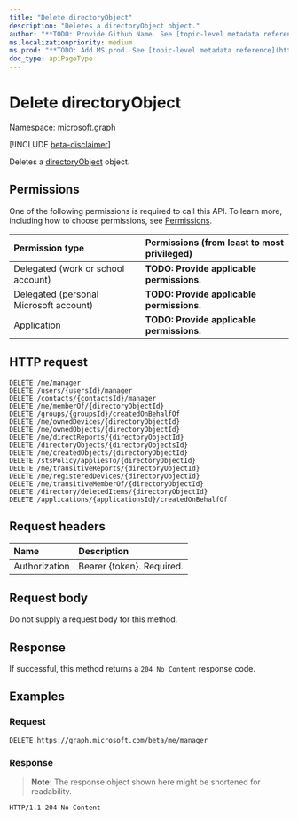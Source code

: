 ```yaml
---
title: "Delete directoryObject"
description: "Deletes a directoryObject object."
author: "**TODO: Provide Github Name. See [topic-level metadata reference](https://msgo.azurewebsites.net/add/document/guidelines/metadata.html#topic-level-metadata)**"
ms.localizationpriority: medium
ms.prod: "**TODO: Add MS prod. See [topic-level metadata reference](https://msgo.azurewebsites.net/add/document/guidelines/metadata.html#topic-level-metadata)**"
doc_type: apiPageType
---
```


# Delete directoryObject
Namespace: microsoft.graph

[!INCLUDE [beta-disclaimer](../../includes/beta-disclaimer.md)]

Deletes a [directoryObject](../resources/directoryobject.md) object.

## Permissions
One of the following permissions is required to call this API. To learn more, including how to choose permissions, see [Permissions](/graph/permissions-reference).

|Permission type|Permissions (from least to most privileged)|
|:---|:---|
|Delegated (work or school account)|**TODO: Provide applicable permissions.**|
|Delegated (personal Microsoft account)|**TODO: Provide applicable permissions.**|
|Application|**TODO: Provide applicable permissions.**|

## HTTP request

<!-- {
  "blockType": "ignored"
}
-->
``` http
DELETE /me/manager
DELETE /users/{usersId}/manager
DELETE /contacts/{contactsId}/manager
DELETE /me/memberOf/{directoryObjectId}
DELETE /groups/{groupsId}/createdOnBehalfOf
DELETE /me/ownedDevices/{directoryObjectId}
DELETE /me/ownedObjects/{directoryObjectId}
DELETE /me/directReports/{directoryObjectId}
DELETE /directoryObjects/{directoryObjectsId}
DELETE /me/createdObjects/{directoryObjectId}
DELETE /stsPolicy/appliesTo/{directoryObjectId}
DELETE /me/transitiveReports/{directoryObjectId}
DELETE /me/registeredDevices/{directoryObjectId}
DELETE /me/transitiveMemberOf/{directoryObjectId}
DELETE /directory/deletedItems/{directoryObjectId}
DELETE /applications/{applicationsId}/createdOnBehalfOf
```

## Request headers
|Name|Description|
|:---|:---|
|Authorization|Bearer {token}. Required.|

## Request body
Do not supply a request body for this method.

## Response

If successful, this method returns a `204 No Content` response code.

## Examples

### Request
<!-- {
  "blockType": "request",
  "name": "delete_directoryobject"
}
-->
``` http
DELETE https://graph.microsoft.com/beta/me/manager
```


### Response
>**Note:** The response object shown here might be shortened for readability.
<!-- {
  "blockType": "response",
  "truncated": true
}
-->
``` http
HTTP/1.1 204 No Content
```

